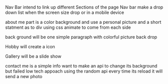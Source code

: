 Nav Bar intend to link up different Sections of the page
Nav bar  make a drop down list when the screen size drop or in a mobile device


about me part is a color background and use a personal picture and a short statment as to div using css animate to come from each side

back ground will be one simple paragraph with colorful picture back drop

Hobby will create a icon 

Gallery will be a slide show  

contact me is a simple info want to make an api to change its background but failed
low tech appoach using the random api every time its reload it will send a new photo
